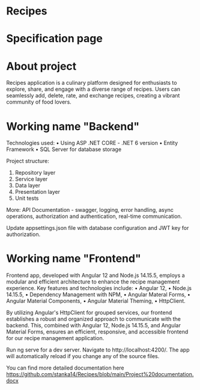 # Recipes

# Specification page
# About project

Recipes application is a culinary platform designed for enthusiasts to explore, share, and engage with a diverse range of recipes. Users can seamlessly add, delete, rate, and exchange recipes, creating a vibrant community of food lovers. 

# Working name "Backend"

Technologies used:
•	Using ASP .NET CORE - .NET 6 version
•	Entity Framework
•	SQL Server for database storage

Project structure:
1. Repository layer
2. Service layer
3. Data layer
4. Presentation layer
5. Unit tests

More:
API Documentation - swagger, logging, error handling, async operations, authorization and authentication, real-time communication.

Update appsettings.json file with database configuration and JWT key for authorization.

# Working name "Frontend"

Frontend app, developed with Angular 12 and Node.js 14.15.5, employs a modular and efficient architecture to enhance the recipe management experience. Key features and technologies include:	• Angular 12, • Node.js 14.15.5, • Dependency Management with NPM, • Angular Materal Forms, •	Angular Material Components, • Angular Material Theming, • HttpClient.

By utilizing Angular's HttpClient for grouped services, our frontend establishes a robust and organized approach to communicate with the backend. This, combined with Angular 12, Node.js 14.15.5, and Angular Material Forms, ensures an efficient, responsive, and accessible frontend for our recipe management application.

Run ng serve for a dev server. Navigate to http://localhost:4200/. The app will automatically reload if you change any of the source files.

You can find more detailed documentation here https://github.com/stanka14/Recipes/blob/main/Project%20documentation.docx
